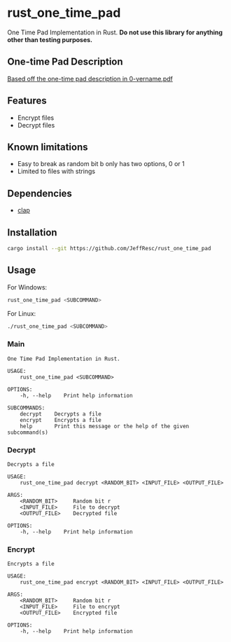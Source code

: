 # rust_one_time_pad
One Time Pad Implementation in Rust.
**Do not use this library for anything other than testing purposes.**

## One-time Pad Description
[Based off the one-time pad description in 0-vername.pdf](https://github.com/JeffResc/rust_one_time_pad/blob/main/0-vernam.pdf)

## Features
* Encrypt files
* Decrypt files

## Known limitations
* Easy to break as random bit b only has two options, 0 or 1
* Limited to files with strings

## Dependencies
* [clap](https://crates.io/crates/clap)

## Installation
```bash
cargo install --git https://github.com/JeffResc/rust_one_time_pad
```

## Usage

For Windows:
```bash
rust_one_time_pad <SUBCOMMAND>
```

For Linux:
```bash
./rust_one_time_pad <SUBCOMMAND>
```

### Main
```
One Time Pad Implementation in Rust.

USAGE:
    rust_one_time_pad <SUBCOMMAND>

OPTIONS:
    -h, --help    Print help information

SUBCOMMANDS:
    decrypt    Decrypts a file
    encrypt    Encrypts a file
    help       Print this message or the help of the given subcommand(s)
```

### Decrypt
```
Decrypts a file

USAGE:
    rust_one_time_pad decrypt <RANDOM_BIT> <INPUT_FILE> <OUTPUT_FILE>

ARGS:
    <RANDOM_BIT>     Random bit r
    <INPUT_FILE>     File to decrypt
    <OUTPUT_FILE>    Decrypted file

OPTIONS:
    -h, --help    Print help information
```

### Encrypt
```
Encrypts a file

USAGE:
    rust_one_time_pad encrypt <RANDOM_BIT> <INPUT_FILE> <OUTPUT_FILE>

ARGS:
    <RANDOM_BIT>     Random bit r
    <INPUT_FILE>     File to encrypt
    <OUTPUT_FILE>    Encrypted file

OPTIONS:
    -h, --help    Print help information
```
